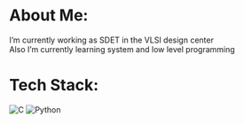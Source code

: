 # About Me:
I’m currently working as SDET in the VLSI design center<br>Also I’m currently learning system and low level programming<br>


# Tech Stack:
![C](https://img.shields.io/badge/c-%2300599C.svg?style=for-the-badge&logo=c&logoColor=white) ![Python](https://img.shields.io/badge/python-3670A0?style=for-the-badge&logo=python&logoColor=ffdd54)

<!-- 
# 📊 GitHub Stats:
![](https://github-readme-stats.vercel.app/api?username=IURIIVas&theme=darcula&hide_border=false&include_all_commits=true&count_private=true)<br/>
![](https://github-readme-streak-stats.herokuapp.com/?user=IURIIVas&theme=darcula&hide_border=false)<br/>
![](https://github-readme-stats.vercel.app/api/top-langs/?username=IURIIVas&theme=darcula&hide_border=false&include_all_commits=true&count_private=true&layout=compact)
-->

